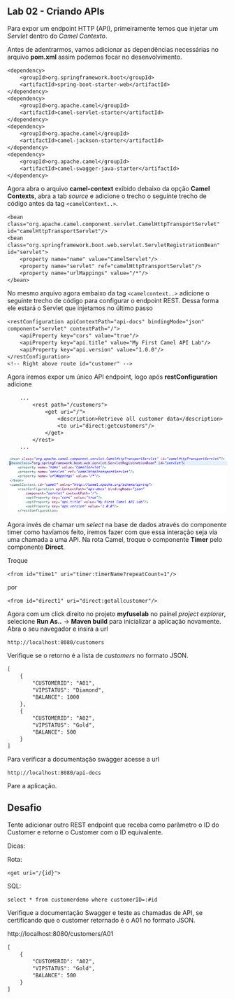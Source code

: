 ## Lab 02 - Criando APIs

Para expor um endpoint HTTP (API), primeiramente temos que injetar um *Servlet* dentro do *Camel Contexto*.

Antes de adentrarmos, vamos adicionar as dependências necessárias no arquivo **pom.xml** assim podemos focar no desenvolvimento.

    <dependency>
        <groupId>org.springframework.boot</groupId>
        <artifactId>spring-boot-starter-web</artifactId>
    </dependency>
    <dependency>
        <groupId>org.apache.camel</groupId>
        <artifactId>camel-servlet-starter</artifactId>
    </dependency>
    <dependency>
        <groupId>org.apache.camel</groupId>
        <artifactId>camel-jackson-starter</artifactId>
    </dependency>
    <dependency>
        <groupId>org.apache.camel</groupId>
        <artifactId>camel-swagger-java-starter</artifactId>
    </dependency>

 Agora abra o arquivo **camel-context** exibido debaixo da opção **Camel Contexts**, abra a tab *source* e adicione o trecho o seguinte trecho de código antes da tag `<camelContext..>`.

    <bean class="org.apache.camel.component.servlet.CamelHttpTransportServlet" id="camelHttpTransportServlet"/>
    <bean class="org.springframework.boot.web.servlet.ServletRegistrationBean" id="servlet">
        <property name="name" value="CamelServlet"/>
        <property name="servlet" ref="camelHttpTransportServlet"/>
        <property name="urlMappings" value="/*"/>
    </bean>

No mesmo arquivo agora embaixo da tag `<camelcontext..>` adicione o seguinte trecho de código para configurar o endpoint REST. Dessa forma ele estará o Servlet que injetamos no último passo

    <restConfiguration apiContextPath="api-docs" bindingMode="json" component="servlet" contextPath="/">
        <apiProperty key="cors" value="true"/>
        <apiProperty key="api.title" value="My First Camel API Lab"/>
        <apiProperty key="api.version" value="1.0.0"/>
    </restConfiguration>
    <!-- Right above route id="customer" -->    

Agora iremos expor um único API endpoint, logo após **restConfiguration** adicione

```
    ...
        <rest path="/customers">
            <get uri="/">
            	<description>Retrieve all customer data</description>
                <to uri="direct:getcustomers"/>
            </get>
        </rest>
    ...
```

![01-rest-configuration.png](./img/01-rest-configuration.png)

Agora invés de chamar um *select* na base de dados através do componente timer como havíamos feito, iremos fazer com que essa interação seja via uma chamada a uma API. Na rota Camel, troque o componente **Timer** pelo componente **Direct**.

Troque

    <from id="time1" uri="timer:timerName?repeatCount=1"/>

por

    <from id="direct1" uri="direct:getallcustomer"/>

Agora com um click direito no projeto **myfuselab** no painel *project explorer*, selecione **Run As..** -> **Maven build** para inicializar a aplicação novamente. Abra o seu navegador e insira a url

    http://localhost:8080/customers

Verifique se o retorno é a lista de *customers* no formato JSON.

    [
        {
            "CUSTOMERID": "A01",
            "VIPSTATUS": "Diamond",
            "BALANCE": 1000
        },
        {
            "CUSTOMERID": "A02",
            "VIPSTATUS": "Gold",
            "BALANCE": 500
        }
    ]

Para verificar a documentação swagger acesse a url

    http://localhost:8080/api-docs

Pare a aplicação. 

## Desafio

Tente adicionar outro REST endpoint que receba como parâmetro o ID do Customer e retorne o Customer com o ID equivalente.

Dicas: 

Rota:

    <get uri="/{id}">

SQL:

    select * from customerdemo where customerID=:#id

Verifique a documentação Swagger e teste as chamadas de API, se certificando que o customer retornado é o A01 no formato JSON.


http://localhost:8080/customers/A01

    [
        {
            "CUSTOMERID": "A02",
            "VIPSTATUS": "Gold",
            "BALANCE": 500
        }
    ]
 